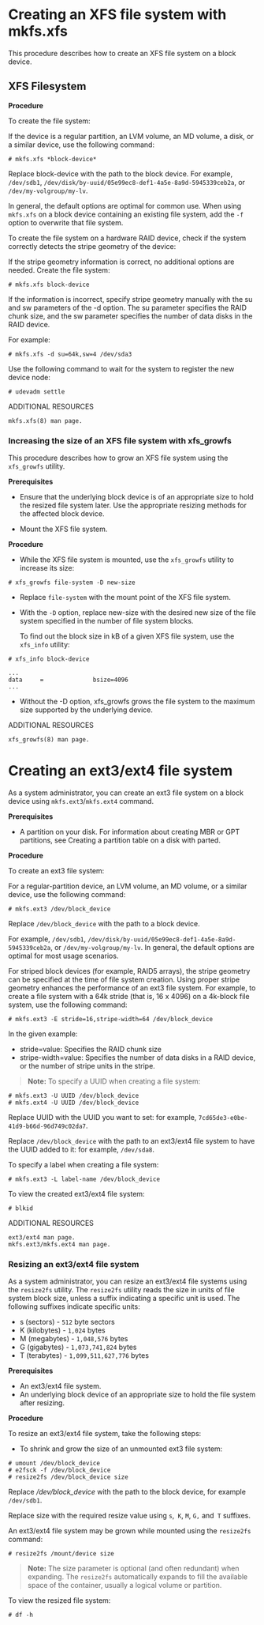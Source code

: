 # Creating an XFS file system with mkfs.xfs
This procedure describes how to create an XFS file system on a block device.


## XFS Filesystem

**Procedure**

To create the file system:

If the device is a regular partition, an LVM volume, an MD volume, a disk, or a similar device, use the following command:

```
# mkfs.xfs *block-device*
```
Replace block-device with the path to the block device. For example, `/dev/sdb1`, `/dev/disk/by-uuid/05e99ec8-def1-4a5e-8a9d-5945339ceb2a`, 
or `/dev/my-volgroup/my-lv`.

In general, the default options are optimal for common use.
When using `mkfs.xfs` on a block device containing an existing file system, add the `-f` option to overwrite that file system.

To create the file system on a hardware RAID device, check if the system correctly detects the stripe geometry of the device:

If the stripe geometry information is correct, no additional options are needed. Create the file system:
```
# mkfs.xfs block-device
```
If the information is incorrect, specify stripe geometry manually with the su and sw parameters of the -d option. The su parameter specifies the RAID chunk size, and the sw parameter specifies the number of data disks in the RAID device.

For example:
```
# mkfs.xfs -d su=64k,sw=4 /dev/sda3
```
Use the following command to wait for the system to register the new device node:
```
# udevadm settle
```
ADDITIONAL RESOURCES
```
mkfs.xfs(8) man page.
```


### Increasing the size of an XFS file system with xfs_growfs
This procedure describes how to grow an XFS file system using the `xfs_growfs` utility.

**Prerequisites**

- Ensure that the underlying block device is of an appropriate size to hold the resized file system later. Use the 
appropriate resizing methods for the affected block device.

- Mount the XFS file system.

**Procedure**

- While the XFS file system is mounted, use the `xfs_growfs` utility to increase its size:

```
# xfs_growfs file-system -D new-size
```

- Replace `file-system` with the mount point of the XFS file system.
- With the `-D` option, replace new-size with the desired new size of the file system specified in the number of file system blocks.

	To find out the block size in kB of a given XFS file system, use the `xfs_info` utility:

```
# xfs_info block-device

...
data     =              bsize=4096
...
```
- Without the -D option, xfs_growfs grows the file system to the maximum size supported by the underlying device.


ADDITIONAL RESOURCES
```
xfs_growfs(8) man page.
```

# Creating an ext3/ext4 file system
As a system administrator, you can create an ext3 file system on a block device using `mkfs.ext3`/`mkfs.ext4` command.

**Prerequisites**
- A partition on your disk. For information about creating MBR or GPT partitions, see Creating a partition table on a disk with parted.

**Procedure**

To create an ext3 file system:

For a regular-partition device, an LVM volume, an MD volume, or a similar device, use the following command:
```
# mkfs.ext3 /dev/block_device
```
Replace `/dev/block_device` with the path to a block device.

For example, `/dev/sdb1`, `/dev/disk/by-uuid/05e99ec8-def1-4a5e-8a9d-5945339ceb2a`, or `/dev/my-volgroup/my-lv`. 
In general, the default options are optimal for most usage scenarios.

For striped block devices (for example, RAID5 arrays), the stripe geometry can be specified at the time of file 
system creation. Using proper stripe geometry enhances the performance of an ext3 file system. For example, 
to create a file system with a 64k stride (that is, 16 x 4096) on a 4k-block file system, use the following command:
```
# mkfs.ext3 -E stride=16,stripe-width=64 /dev/block_device
```
In the given example:

- stride=value: Specifies the RAID chunk size
- stripe-width=value: Specifies the number of data disks in a RAID device, or the number of stripe units in the stripe.

>**Note:**
To specify a UUID when creating a file system:
```
# mkfs.ext3 -U UUID /dev/block_device
# mkfs.ext4 -U UUID /dev/block_device
```
Replace UUID with the UUID you want to set: for example, `7cd65de3-e0be-41d9-b66d-96d749c02da7`.

Replace `/dev/block_device` with the path to an ext3/ext4 file system to have the UUID added to it: for example, `/dev/sda8`.

To specify a label when creating a file system:
```
# mkfs.ext3 -L label-name /dev/block_device
```
To view the created ext3/ext4 file system:
```
# blkid
```
ADDITIONAL RESOURCES
```
ext3/ext4 man page.
mkfs.ext3/mkfs.ext4 man page.
```

### Resizing an ext3/ext4 file system
As a system administrator, you can resize an ext3/ext4 file systems using the `resize2fs` utility. The `resize2fs` 
utility reads the size in units of file system block size, unless a suffix indicating a specific unit is used. 
The following suffixes indicate specific units:

- s (sectors) - `512` byte sectors
- K (kilobytes) - `1,024` bytes
- M (megabytes) - `1,048,576` bytes
- G (gigabytes) - `1,073,741,824` bytes
- T (terabytes) - `1,099,511,627,776` bytes

**Prerequisites**

- An ext3/ext4 file system.
- An underlying block device of an appropriate size to hold the file system after resizing.

**Procedure**

To resize an ext3/ext4 file system, take the following steps:

- To shrink and grow the size of an unmounted ext3 file system:
```
# umount /dev/block_device
# e2fsck -f /dev/block_device
# resize2fs /dev/block_device size
```
Replace */dev/block_device* with the path to the block device, for example ```/dev/sdb1```.

Replace size with the required resize value using `s`,` K`, `M`, `G,` and` T` suffixes.

An ext3/ext4 file system may be grown while mounted using the `resize2fs` command:
```
# resize2fs /mount/device size
```
>**Note:**
The size parameter is optional (and often redundant) when expanding. The `resize2fs` automatically expands to fill 
the available space of the container, usually a logical volume or partition.

To view the resized file system:
```
# df -h
```
